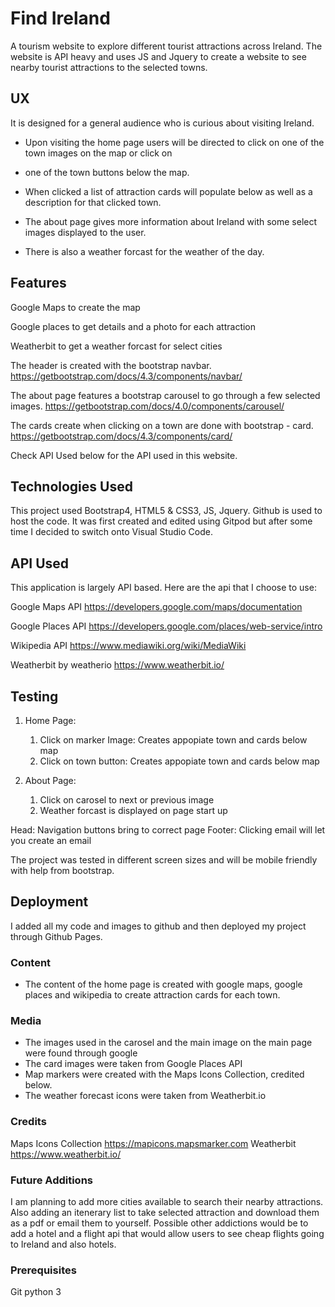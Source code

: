 # Find Ireland

A tourism website to explore different tourist attractions across Ireland. The website is API heavy and uses JS and Jquery to create a website to see nearby
tourist attractions to the selected towns.

## UX

It is designed for a general audience who is curious about visiting Ireland.

- Upon visiting the home page users will be directed to click on one of the town images on the map or click on
- one of the town buttons below the map.
- When clicked a list of attraction cards will populate below as well as a description for that clicked town.

- The about page gives more information about Ireland with some select images displayed to the user.
- There is also a weather forcast for the weather of the day.



## Features

Google Maps to create the map

Google places to get details and a photo for each attraction

Weatherbit to get a weather forcast for select cities

The header is created with the bootstrap navbar.
https://getbootstrap.com/docs/4.3/components/navbar/

The about page features a bootstrap carousel to go through a few selected images.
https://getbootstrap.com/docs/4.0/components/carousel/

The cards create when clicking on a town are done with bootstrap - card.
https://getbootstrap.com/docs/4.3/components/card/

Check API Used below for the API used in this website.

## Technologies Used

This project used Bootstrap4, HTML5 & CSS3, JS, Jquery.
Github is used to host the code.
It was first created and edited using Gitpod but after some time I decided to switch onto Visual Studio Code.


## API Used

This application is largely API based. Here are the api that I choose to use:

Google Maps API
https://developers.google.com/maps/documentation

Google Places API
https://developers.google.com/places/web-service/intro

Wikipedia API
https://www.mediawiki.org/wiki/MediaWiki

Weatherbit by weatherio
https://www.weatherbit.io/


## Testing

1. Home Page:
    1. Click on marker Image:
        Creates appopiate town and cards below map
    2. Click on town button:
        Creates appopiate town and cards below map

2. About Page:
    1. Click on carosel to next or previous image
    2. Weather forcast is displayed on page start up

Head:
    Navigation buttons bring to correct page
Footer:
    Clicking email will let you create an email

The project was tested in different screen sizes and will be mobile friendly with help from bootstrap.

## Deployment

I added all my code and images to github and then deployed my project through Github Pages.

### Content
- The content of the home page is created with google maps, google places and wikipedia to create attraction cards for each town.

### Media
- The images used in the carosel and the main image on the main page were found through google
- The card images were taken from Google Places API
- Map markers were created with the Maps Icons Collection, credited below.
- The weather forecast icons were taken from Weatherbit.io

### Credits

Maps Icons Collection https://mapicons.mapsmarker.com
Weatherbit https://www.weatherbit.io/

### Future Additions

I am planning to add more cities available to search their nearby attractions. Also adding an itenerary list to take selected attraction and download them as a pdf or email them to yourself. Possible other addictions would be to add a hotel and a flight api that would allow users to see cheap flights going to Ireland and also hotels.

### Prerequisites

Git
python 3
